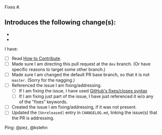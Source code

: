 Fixes #.

Introduces the following change(s):
- 
- 
- 

<!-- If you have considered alternative ways to introduce the change, replace this paragrah with a brief reasoning about why you made the choices you did. Otherwise just remove this paragraph. -->

I have:

- [ ] Read [How to Contribute](https://github.com/BetterThanTomorrow/calva/wiki/How-to-Contribute#before-sending-pull-requests).
- [ ] Made sure I am directing this pull request at the `dev` branch. (Or have specific reasons to target some other branch.)
- [ ] Made sure I am changed the default PR base branch, so that it is not `master`. (Sorry for the nagging.)
- [ ] Referenced the issue I am fixing/addressing.
     - [ ] If I am fixing the issue, I have used [GitHub's fixes/closes syntax](https://help.github.com/en/articles/closing-issues-using-keywords)
     - [ ] If I am fixing just part of the issue, I have just referenced it w/o any of the "fixes” keywords.
- [ ] Created the issue I am fixing/addressing, if it was not present.
- [ ] Updated the `[Unreleased]` entry in `CHANGELOG.md`, linking the issue(s) that the PR is addressing.

<!-- Remove the checkboxes that do not apply, as Github reports how many are not ticked. 😀-->

Ping: @pez, @kstehn